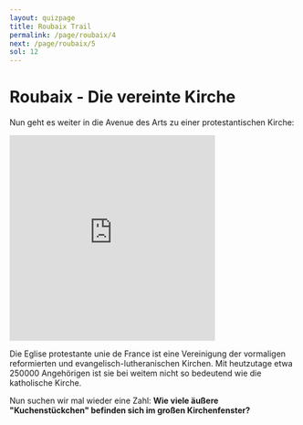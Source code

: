 ```yaml
---
layout: quizpage
title: Roubaix Trail
permalink: /page/roubaix/4
next: /page/roubaix/5
sol: 12
---
```


# Roubaix - Die vereinte Kirche

Nun geht es weiter in die Avenue des Arts zu einer protestantischen Kirche:

<iframe src="https://www.google.com/maps/embed?pb=!1m17!1m12!1m3!1d4635.948351479928!2d3.167870737155548!3d50.68709093152424!2m3!1f0!2f0!3f0!3m2!1i1024!2i768!4f13.1!3m2!1m1!2zNTDCsDQxJzEzLjIiTiAzwrAxMCcwMy44IkU!5e0!3m2!1sfr!2sch!4v1725185404067!5m2!1sfr!2sch" width="360" height="360" style="border:0;" allowfullscreen="" loading="lazy" referrerpolicy="no-referrer-when-downgrade"></iframe><br>

Die Eglise protestante unie de France ist eine Vereinigung der vormaligen reformierten und evangelisch-lutheranischen
Kirchen. Mit heutzutage etwa 250000 Angehörigen ist sie bei weitem nicht so bedeutend wie die katholische Kirche.

Nun suchen wir mal wieder eine Zahl: **Wie viele äußere "Kuchenstückchen" befinden sich im großen Kirchenfenster?**
